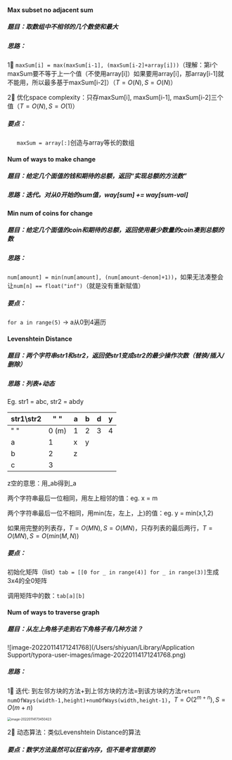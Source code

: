 #### Max subset no adjacent sum

##### 题目：取数组中不相邻的几个数使和最大

##### 思路：

1⃣️ `maxSum[i] = max(maxSum[i-1], (maxSum[i-2]+array[i]))`（理解：第i个maxSum要不等于上一个值（不使用array[i]）如果要用array[i]，那array[i-1]就不能用，所以最多基于maxSum[i-2]）（$T=O(N),S=O(N)$）

2⃣️ 优化space complexity：只存maxSum[i], maxSum[i-1], maxSum[i-2]三个值（$T=O(N),S=O(1)$​）

##### 要点：

`	maxSum = array[:]`创造与array等长的数组

#### Num of ways to make change

##### 题目：给定几个面值的钱和期待的总额，返回“实现总额的方法数”

##### 思路：迭代。对从0开始的sum值，way[sum] += way[sum-val]

#### Min num of coins for change

##### 题目：给定几个面值的coin和期待的总额，返回使用最少数量的coin凑到总额的数

##### 思路：

`num[amount] = min(num[amount], (num[amount-denom]+1))`，如果无法凑整会让`num[n] == float("inf")`（就是没有重新赋值）

##### 要点：

`for a in range(5)` -> a从0到4遍历

#### Levenshtein Distance

##### 题目：两个字符串str1和str2，返回使str1变成str2的最少操作次数（替换/插入/删除）

##### 思路：列表+动态

Eg. str1 = abc, str2 = abdy

| str1\str2 | " "   | a    | b    | d    | y    |
| --------- | ----- | ---- | ---- | ---- | ---- |
| " "       | 0 (m) | 1    | 2    | 3    | 4    |
| a         | 1     | x    | y    |      |      |
| b         | 2     | z    |      |      |      |
| c         | 3     |      |      |      |      |

z空的意思：用\_ab得到\_a

两个字符串最后一位相同，用左上相邻的值：eg. x = m

两个字符串最后一位不相同，用min(左，左上，上)的值：eg. y = min(x,1,2)

如果用完整的列表存，$T=O(MN),S=O(MN)$​​，只存列表的最后两行，$T=O(MN),S=O(min(M,N))$​​

##### 要点：

初始化矩阵（list）`tab = [[0 for _ in range(4)] for _ in range(3)]`生成3x4的全0矩阵

调用矩阵中的数：`tab[a][b]`

#### Num of ways to traverse graph

##### 题目：从左上角格子走到右下角格子有几种方法？

![image-20220114171241768](/Users/shiyuan/Library/Application Support/typora-user-images/image-20220114171241768.png)

##### 思路：

1⃣️ 迭代: 到左邻方块的方法+到上邻方块的方法=到该方块的方法`return numOfWays(width-1,height)+numOfWays(width,height-1)`，$T=O(2^{m+n}),S=O(m+n)$​​​​

<img src="/Users/shiyuan/Library/Application Support/typora-user-images/image-20220114173450423.png" alt="image-20220114173450423" style="zoom:50%;" />

2⃣️ 动态算法：类似Levenshtein Distance的算法

##### 要点：数学方法虽然可以狂省内存，但不是考官想要的

